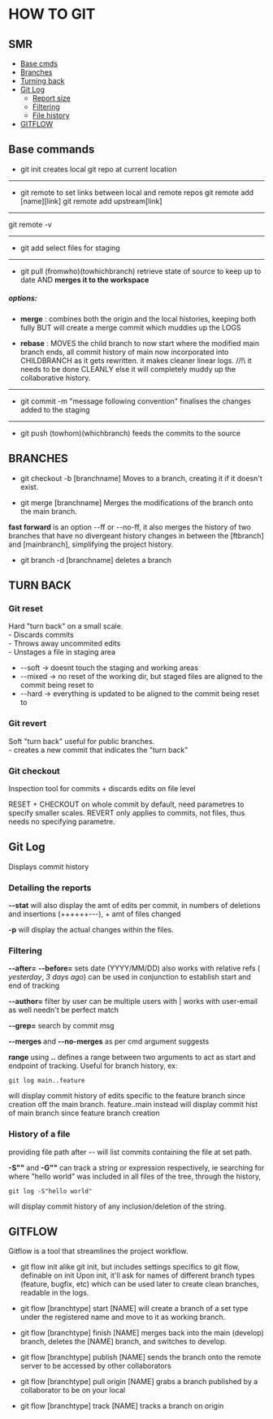 # HOW TO GIT

## SMR
- [Base cmds](#base-commands)  
- [Branches](#branches)  
- [Turning back](#turn-back)  
- [Git Log](#git-log)  
    - [Report size](#detailing-the-reports)  
    - [Filtering](#filtering)  
    - [File history](#history-of-a-file)  
- [GITFLOW](#gitflow)    

## Base commands
- git init
creates local git repo at current location
___

- git remote
to set links between local and remote repos
git remote add [name][link]
git remote add upstream[link]
___

git remote -v
___

- git add
select files for staging
____

- git pull (fromwho)(towhichbranch)
retrieve state of source to keep up to date AND **merges it to the workspace**
##### options:
- **merge** : combines both the origin and the local histories, keeping both fully BUT will create a merge commit which muddies up the LOGS

- **rebase** : MOVES the child branch to now start where the modified main branch ends, all commit history of main now incorporated into CHILDBRANCH as it gets rewritten. it makes cleaner linear logs. //!\\ it needs to be done CLEANLY else it will completely muddy up the collaborative history.
___


- git commit -m "message following convention"
finalises the changes added to the staging
____

- git push (towhom)(whichbranch)
feeds the commits to the source

## BRANCHES  

- git checkout -b [branchname]
Moves to a branch, creating it if it doesn't exist.

- git merge [branchname]
Merges the modifications of the branch onto the main branch.

**fast forward** is an option --ff or --no-ff, it also merges the history of two branches that have no divergeant history changes in between the [ftbranch] and [mainbranch], simplifying the project history. 

- git branch -d [branchname]
deletes a branch

## TURN BACK

### Git reset
Hard "turn back" on a small scale.  
    - Discards commits  
    - Throws away uncommited edits  
    - Unstages a file in staging area  

- --soft -> doesnt touch the staging and working areas
- --mixed -> no reset of the working dir, but staged files are aligned to the commit being reset to
- --hard -> everything is updated to be aligned to the commit being reset to

### Git revert
Soft "turn back" useful for public branches.  
    - creates a new commit that indicates the "turn back"

### Git checkout
Inspection tool for commits + discards edits on file level

RESET + CHECKOUT on whole commit by default, need parametres to specify smaller scales.
REVERT only applies to commits, not files, thus needs no specifying parametre.

## Git Log

Displays commit history

### Detailing the reports
**--stat** 
will also display the amt of edits per commit, in numbers of deletions and insertions (++++++---), + amt of files changed

**-p**
will display the actual changes within the files.

### Filtering

**--after=** **--before=**
sets date (YYYY/MM/DD)
also works with relative refs ( _yesterday_, _3 days ago_)
can be used in conjunction to establish start and end of tracking

**--author=** 
filter by user
can be multiple users with \|
works with user-email as well
needn't be perfect match

**--grep=**
search by commit msg

**--merges** and **--no-merges**
as per cmd argument suggests

**range**
using **..** defines a range between two arguments to act as start and endpoint of tracking.
Useful for branch history, ex:
```
git log main..feature
```
will display commit history of edits specific to the feature branch since creation off the main branch.
feature..main instead will display commit hist of main branch since feature branch creation

### History of a file

providing file path after -- will list commits containing the file at set path.

**-S""** and **-G""**
can track a string or expression respectively, ie searching for where "hello world" was included in all files of the tree, through the history, 
```
git log -S"hello world"
```
will display commit history of any inclusion/deletion of the string.


## GITFLOW

Gitflow is a tool that streamlines the project workflow.

- git flow init
alike git init, but includes settings specifics to git flow, definable on init
Upon init, it'll ask for names of different branch types (feature, bugfix, etc) which can be used later to create clean branches, readable in the logs.

- git flow [branchtype] start [NAME]
will create a branch of a set type under the registered name and move to it as working branch.

- git flow [branchtype] finish [NAME]
merges back into the main (develop) branch, deletes the [NAME] branch, and switches to develop.

- git flow [branchtype] publish [NAME]
sends the branch onto the remote server to be accessed by other collaborators

- git flow [branchtype] pull origin [NAME]
grabs a branch published by a collaborator to be on your local

- git flow [branchtype] track [NAME]
tracks a branch on origin

